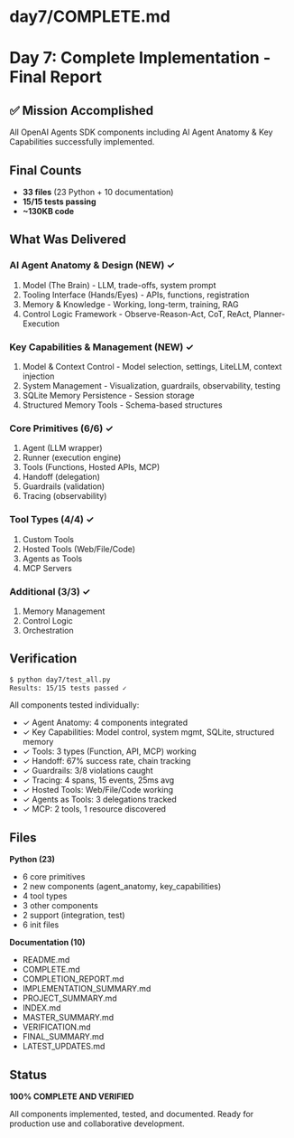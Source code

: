 # day7/COMPLETE.md

# Day 7: Complete Implementation - Final Report

## ✅ Mission Accomplished

All OpenAI Agents SDK components including AI Agent Anatomy & Key Capabilities successfully implemented.

## Final Counts

- **33 files** (23 Python + 10 documentation)
- **15/15 tests passing**
- **~130KB code**

## What Was Delivered

### AI Agent Anatomy & Design (NEW) ✓
1. Model (The Brain) - LLM, trade-offs, system prompt
2. Tooling Interface (Hands/Eyes) - APIs, functions, registration
3. Memory & Knowledge - Working, long-term, training, RAG
4. Control Logic Framework - Observe-Reason-Act, CoT, ReAct, Planner-Execution

### Key Capabilities & Management (NEW) ✓
1. Model & Context Control - Model selection, settings, LiteLLM, context injection
2. System Management - Visualization, guardrails, observability, testing
3. SQLite Memory Persistence - Session storage
4. Structured Memory Tools - Schema-based structures

### Core Primitives (6/6) ✓
1. Agent (LLM wrapper)
2. Runner (execution engine)
3. Tools (Functions, Hosted APIs, MCP)
4. Handoff (delegation)
5. Guardrails (validation)
6. Tracing (observability)

### Tool Types (4/4) ✓
1. Custom Tools
2. Hosted Tools (Web/File/Code)
3. Agents as Tools
4. MCP Servers

### Additional (3/3) ✓
1. Memory Management
2. Control Logic
3. Orchestration

## Verification
```bash
$ python day7/test_all.py
Results: 15/15 tests passed ✓
```

All components tested individually:
- ✓ Agent Anatomy: 4 components integrated
- ✓ Key Capabilities: Model control, system mgmt, SQLite, structured memory
- ✓ Tools: 3 types (Function, API, MCP) working
- ✓ Handoff: 67% success rate, chain tracking
- ✓ Guardrails: 3/8 violations caught
- ✓ Tracing: 4 spans, 15 events, 25ms avg
- ✓ Hosted Tools: Web/File/Code working
- ✓ Agents as Tools: 3 delegations tracked
- ✓ MCP: 2 tools, 1 resource discovered

## Files

**Python (23)**
- 6 core primitives
- 2 new components (agent_anatomy, key_capabilities)
- 4 tool types
- 3 other components
- 2 support (integration, test)
- 6 init files

**Documentation (10)**
- README.md
- COMPLETE.md
- COMPLETION_REPORT.md
- IMPLEMENTATION_SUMMARY.md
- PROJECT_SUMMARY.md
- INDEX.md
- MASTER_SUMMARY.md
- VERIFICATION.md
- FINAL_SUMMARY.md
- LATEST_UPDATES.md

## Status

**100% COMPLETE AND VERIFIED**

All components implemented, tested, and documented.
Ready for production use and collaborative development.
